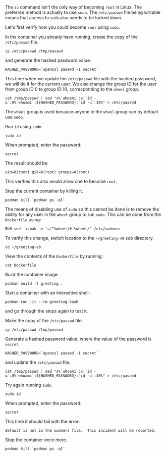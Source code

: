 The `su` command isn't the only way of becoming `root` in Linux. The preferred method is actually to use `sudo`. The `/etc/passwd` file being writable means that access to `sudo` also needs to be locked down.

Let's first verify how you could become `root` using `sudo`.

In the container you already have running, create the copy of the `/etc/passwd` file.

```execute
cp /etc/passwd /tmp/passwd
```

and generate the hashed password value:

```execute
HASHED_PASSWORD=`openssl passwd -1 secret`
```

This time when we update the `/etc/passwd` file with the hashed password, we will do it for the current user. We also change the group ID for the user from group ID 0 to group ID 10, corresponding to the `wheel` group.

```execute
cat /tmp/passwd | sed "s%`whoami`:x:`id -u`:0%`whoami`:${HASHED_PASSWORD}:`id -u`:10%" > /etc/passwd
```

The `wheel` group is used because anyone in the `wheel` group can by default use `sudo`.

Run `id` using `sudo`:

```execute
sudo id
```

When prompted, enter the password:

```execute
secret
```

The result should be:

```
uid=0(root) gid=0(root) groups=0(root)
```

This verifies this also would allow one to become `root`.

Stop the current container by killing it.

```execute-2
podman kill `podman ps -ql`
```

The means of disabling use of `sudo` so this cannot be done is to remove the ability for any user in the `wheel` group to run `sudo`. This can be done from the `Dockerfile` using:

```
RUN sed -i.bak -e 's/^%wheel/# %wheel/' /etc/sudoers
```

To verify this change, switch location to the `~/greeting-v8` sub directory.

```execute
cd ~/greeting-v8
```

View the contents of the `Dockerfile` by running:

```execute
cat Dockerfile
```

Build the container image:

```execute
podman build -t greeting .
```

Start a container with an interactive shell:

```execute
podman run -it --rm greeting bash
```

and go through the steps again to test it.

Make the copy of the `/etc/passwd` file.

```execute
cp /etc/passwd /tmp/passwd
```

Generate a hashed password value, where the value of the password is `secret`.

```execute
HASHED_PASSWORD=`openssl passwd -1 secret`
```

and update the `/etc/passwd` file.

```execute
cat /tmp/passwd | sed "s%`whoami`:x:`id -u`:0%`whoami`:${HASHED_PASSWORD}:`id -u`:10%" > /etc/passwd
```

Try again running `sudo`.

```execute
sudo id
```

When prompted, enter the password:

```execute
secret
```

This time it should fail with the error:

```
default is not in the sudoers file.  This incident will be reported.
```

Stop the container once more.

```execute-2
podman kill `podman ps -ql`
```
